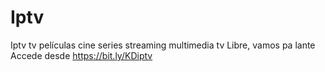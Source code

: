 # Iptv
Iptv tv películas cine series streaming multimedia
tv Libre, vamos pa lante
Accede desde https://bit.ly/KDiptv

